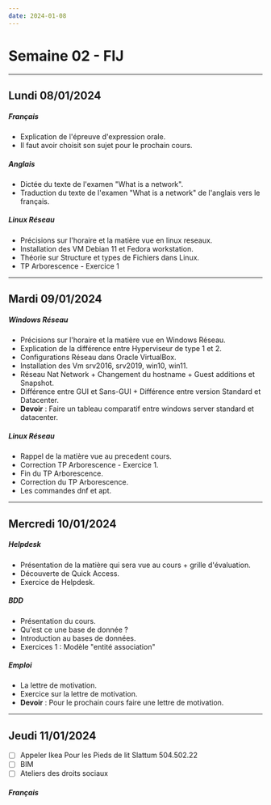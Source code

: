```yaml
---
date: 2024-01-08
---
```

# Semaine 02 - FIJ
---
## Lundi 08/01/2024
##### Français
- Explication de l'épreuve d'expression orale.
- Il faut avoir choisit son sujet pour le prochain cours. 
##### Anglais
- Dictée du texte de l'examen "What is a network".
- Traduction du texte de l'examen "What is a network"  de l'anglais vers le français.
##### Linux Réseau
- Précisions sur l'horaire et la matière vue en linux reseaux.
- Installation des VM Debian 11 et Fedora workstation.
- Théorie sur Structure et types de Fichiers dans Linux.
- TP Arborescence - Exercice 1
---
## Mardi 09/01/2024
##### Windows Réseau
- Précisions sur l'horaire et la matière vue en Windows Réseau.
- Explication de la différence entre Hyperviseur de type 1 et 2. 
- Configurations Réseau dans Oracle VirtualBox.
- Installation des Vm srv2016, srv2019, win10, win11.
- Réseau Nat Network + Changement du hostname + Guest additions et Snapshot.
- Différence entre GUI et Sans-GUI + Différence entre version Standard et Datacenter.
- **Devoir** : Faire un tableau comparatif entre windows server standard et datacenter.
##### Linux Réseau
- Rappel de la matière vue au precedent cours. 
- Correction TP Arborescence - Exercice 1.
- Fin du TP Arborescence.
- Correction du TP Arborescence.
- Les commandes dnf et apt.
---
## Mercredi 10/01/2024
##### Helpdesk
- Présentation de la matière qui sera vue au cours + grille d'évaluation.
- Découverte de Quick Access.
- Exercice de Helpdesk.
##### BDD
- Présentation du cours.
- Qu'est ce une base de donnée ?
- Introduction au bases de données.
- Exercices 1 : Modèle "entité association"
##### Emploi
- La lettre de motivation.
- Exercice sur la lettre de motivation.
- **Devoir** : Pour le prochain cours faire une lettre de motivation.

---
## Jeudi 11/01/2024

- [ ] Appeler Ikea Pour les Pieds de lit Slattum 504.502.22
- [ ] BIM
- [ ] Ateliers des droits sociaux
##### Français

